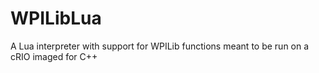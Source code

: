 WPILibLua
=========

A Lua interpreter with support for WPILib functions meant to be run on a cRIO imaged for C++
